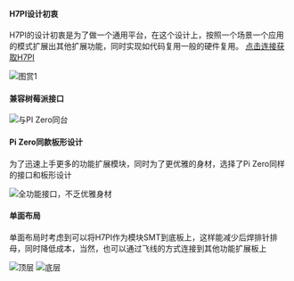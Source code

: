 #### H7PI设计初衷
H7PI的设计初衷是为了做一个通用平台，在这个设计上，按照一个场景一个应用的模式扩展出其他扩展功能，同时实现如代码复用一般的硬件复用。
 [点击连接获取H7PI](https://item.taobao.com/item.htm?id=606908438435)

![图赏1](https://images.gitee.com/uploads/images/2019/1031/111643_bc4c7f09_1586921.jpeg "1.jpg")

#### 兼容树莓派接口

![与PI Zero同台](https://images.gitee.com/uploads/images/2019/1031/111747_0cfc8776_1586921.jpeg "3.jpg")

#### Pi Zero同款板形设计
为了迅速上手更多的功能扩展模块，同时为了更优雅的身材，选择了Pi Zero同样的接口和板形设计

![全功能接口，不乏优雅身材](https://images.gitee.com/uploads/images/2019/1031/112304_b7b5036c_1586921.jpeg "5.jpg")

#### 单面布局
单面布局时考虑到可以将H7PI作为模块SMT到底板上，这样能减少后焊排针排母，同时降低成本，当然，也可以通过飞线的方式连接到其他功能扩展板上

![顶层](https://images.gitee.com/uploads/images/2019/1031/113321_216df9c0_1586921.jpeg "4.jpg") ![底层](https://images.gitee.com/uploads/images/2019/1031/113339_f8b6915e_1586921.jpeg "2.jpg")